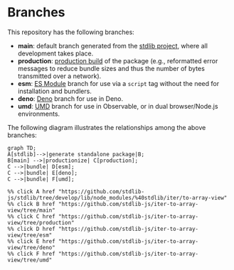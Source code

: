 <!--

@license Apache-2.0

Copyright (c) 2022 The Stdlib Authors.

Licensed under the Apache License, Version 2.0 (the "License");
you may not use this file except in compliance with the License.
You may obtain a copy of the License at

    http://www.apache.org/licenses/LICENSE-2.0

Unless required by applicable law or agreed to in writing, software
distributed under the License is distributed on an "AS IS" BASIS,
WITHOUT WARRANTIES OR CONDITIONS OF ANY KIND, either express or implied.
See the License for the specific language governing permissions and
limitations under the License.

-->

# Branches

This repository has the following branches:

-   **main**: default branch generated from the [stdlib project][stdlib-url], where all development takes place.
-   **production**: [production build][production-url] of the package (e.g., reformatted error messages to reduce bundle sizes and thus the number of bytes transmitted over a network).
-   **esm**: [ES Module][esm-url] branch for use via a `script` tag without the need for installation and bundlers.
-   **deno**: [Deno][deno-url] branch for use in Deno.
-   **umd**: [UMD][umd-url] branch for use in Observable, or in dual browser/Node.js environments.

The following diagram illustrates the relationships among the above branches:

```mermaid
graph TD;
A[stdlib]-->|generate standalone package|B;
B[main] -->|productionize| C[production];
C -->|bundle| D[esm];
C -->|bundle| E[deno];
C -->|bundle| F[umd];

%% click A href "https://github.com/stdlib-js/stdlib/tree/develop/lib/node_modules/%40stdlib/iter/to-array-view"
%% click B href "https://github.com/stdlib-js/iter-to-array-view/tree/main"
%% click C href "https://github.com/stdlib-js/iter-to-array-view/tree/production"
%% click D href "https://github.com/stdlib-js/iter-to-array-view/tree/esm"
%% click E href "https://github.com/stdlib-js/iter-to-array-view/tree/deno"
%% click F href "https://github.com/stdlib-js/iter-to-array-view/tree/umd"
```

[stdlib-url]: https://github.com/stdlib-js/stdlib/tree/develop/lib/node_modules/%40stdlib/iter/to-array-view
[production-url]: https://github.com/stdlib-js/iter-to-array-view/tree/production
[deno-url]: https://github.com/stdlib-js/iter-to-array-view/tree/deno
[umd-url]: https://github.com/stdlib-js/iter-to-array-view/tree/umd
[esm-url]: https://github.com/stdlib-js/iter-to-array-view/tree/esm